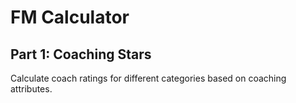 # FM Calculator

## Part 1: Coaching Stars
Calculate coach ratings for different categories based on coaching attributes.
